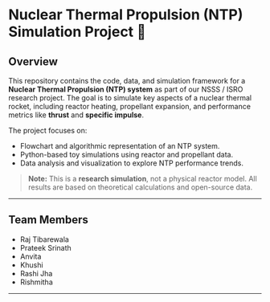 # Nuclear Thermal Propulsion (NTP) Simulation Project 🚀

## Overview
This repository contains the code, data, and simulation framework for a **Nuclear Thermal Propulsion (NTP) system** as part of our NSSS / ISRO research project. The goal is to simulate key aspects of a nuclear thermal rocket, including reactor heating, propellant expansion, and performance metrics like **thrust** and **specific impulse**.  

The project focuses on:
- Flowchart and algorithmic representation of an NTP system.
- Python-based toy simulations using reactor and propellant data.
- Data analysis and visualization to explore NTP performance trends.

> **Note:** This is a **research simulation**, not a physical reactor model. All results are based on theoretical calculations and open-source data.

---

## Team Members
- Raj Tibarewala
- Prateek Srinath
- Anvita
- Khushi
- Rashi Jha
- Rishmitha

---